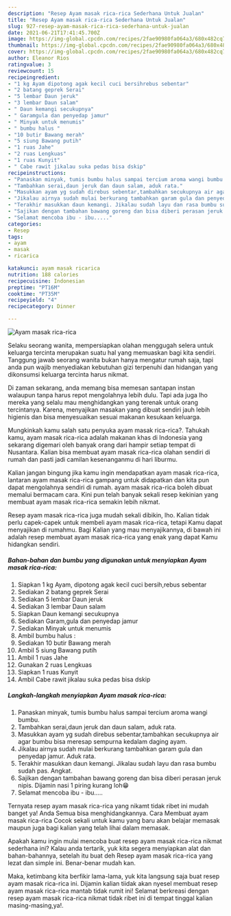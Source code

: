 ```yaml
---
description: "Resep Ayam masak rica-rica Sederhana Untuk Jualan"
title: "Resep Ayam masak rica-rica Sederhana Untuk Jualan"
slug: 927-resep-ayam-masak-rica-rica-sederhana-untuk-jualan
date: 2021-06-21T17:41:45.700Z
image: https://img-global.cpcdn.com/recipes/2fae90980fa064a3/680x482cq70/ayam-masak-rica-rica-foto-resep-utama.jpg
thumbnail: https://img-global.cpcdn.com/recipes/2fae90980fa064a3/680x482cq70/ayam-masak-rica-rica-foto-resep-utama.jpg
cover: https://img-global.cpcdn.com/recipes/2fae90980fa064a3/680x482cq70/ayam-masak-rica-rica-foto-resep-utama.jpg
author: Eleanor Rios
ratingvalue: 3
reviewcount: 15
recipeingredient:
- "1 kg Ayam dipotong agak kecil cuci bersihrebus sebentar"
- "2 batang geprek Serai"
- "5 lembar Daun jeruk"
- "3 lembar Daun salam"
- " Daun kemangi secukupnya"
- " Garamgula dan penyedap jamur"
- " Minyak untuk menumis"
- " bumbu halus "
- "10 butir Bawang merah"
- "5 siung Bawang putih"
- "1 ruas Jahe"
- "2 ruas Lengkuas"
- "1 ruas Kunyit"
- " Cabe rawit jikalau suka pedas bisa dskip"
recipeinstructions:
- "Panaskan minyak, tumis bumbu halus sampai tercium aroma wangi bumbu."
- "Tambahkan serai,daun jeruk dan daun salam, aduk rata."
- "Masukkan ayam yg sudah direbus sebentar,tambahkan secukupnya air agar bumbu bisa meresap sempurna kedalam daging ayam."
- "Jikalau airnya sudah mulai berkurang tambahkan garam gula dan penyedap jamur. Aduk rata."
- "Terakhir masukkan daun kemangi. Jikalau sudah layu dan rasa bumbu sudah pas. Angkat."
- "Sajikan dengan tambahan bawang goreng dan bisa diberi perasan jeruk nipis. Dijamin nasi 1 piring kurang loh😁"
- "Selamat mencoba ibu - ibu....."
categories:
- Resep
tags:
- ayam
- masak
- ricarica

katakunci: ayam masak ricarica 
nutrition: 188 calories
recipecuisine: Indonesian
preptime: "PT16M"
cooktime: "PT35M"
recipeyield: "4"
recipecategory: Dinner

---
```



![Ayam masak rica-rica](https://img-global.cpcdn.com/recipes/2fae90980fa064a3/680x482cq70/ayam-masak-rica-rica-foto-resep-utama.jpg)

Selaku seorang wanita, mempersiapkan olahan menggugah selera untuk keluarga tercinta merupakan suatu hal yang memuaskan bagi kita sendiri. Tanggung jawab seorang  wanita bukan hanya mengatur rumah saja, tapi anda pun wajib menyediakan kebutuhan gizi terpenuhi dan hidangan yang dikonsumsi keluarga tercinta harus nikmat.

Di zaman  sekarang, anda memang bisa memesan santapan instan walaupun tanpa harus repot mengolahnya lebih dulu. Tapi ada juga lho mereka yang selalu mau menghidangkan yang terenak untuk orang tercintanya. Karena, menyajikan masakan yang dibuat sendiri jauh lebih higienis dan bisa menyesuaikan sesuai makanan kesukaan keluarga. 



Mungkinkah kamu salah satu penyuka ayam masak rica-rica?. Tahukah kamu, ayam masak rica-rica adalah makanan khas di Indonesia yang sekarang digemari oleh banyak orang dari hampir setiap tempat di Nusantara. Kalian bisa membuat ayam masak rica-rica olahan sendiri di rumah dan pasti jadi camilan kesenanganmu di hari liburmu.

Kalian jangan bingung jika kamu ingin mendapatkan ayam masak rica-rica, lantaran ayam masak rica-rica gampang untuk didapatkan dan kita pun dapat mengolahnya sendiri di rumah. ayam masak rica-rica boleh dibuat memalui bermacam cara. Kini pun telah banyak sekali resep kekinian yang membuat ayam masak rica-rica semakin lebih nikmat.

Resep ayam masak rica-rica juga mudah sekali dibikin, lho. Kalian tidak perlu capek-capek untuk membeli ayam masak rica-rica, tetapi Kamu dapat menyajikan di rumahmu. Bagi Kalian yang mau menyajikannya, di bawah ini adalah resep membuat ayam masak rica-rica yang enak yang dapat Kamu hidangkan sendiri.

<!--inarticleads1-->

##### Bahan-bahan dan bumbu yang digunakan untuk menyiapkan Ayam masak rica-rica:

1. Siapkan 1 kg Ayam, dipotong agak kecil cuci bersih,rebus sebentar
1. Sediakan 2 batang geprek Serai
1. Sediakan 5 lembar Daun jeruk
1. Sediakan 3 lembar Daun salam
1. Siapkan  Daun kemangi secukupnya
1. Sediakan  Garam,gula dan penyedap jamur
1. Sediakan  Minyak untuk menumis
1. Ambil  bumbu halus :
1. Sediakan 10 butir Bawang merah
1. Ambil 5 siung Bawang putih
1. Ambil 1 ruas Jahe
1. Gunakan 2 ruas Lengkuas
1. Siapkan 1 ruas Kunyit
1. Ambil  Cabe rawit jikalau suka pedas bisa dskip




<!--inarticleads2-->

##### Langkah-langkah menyiapkan Ayam masak rica-rica:

1. Panaskan minyak, tumis bumbu halus sampai tercium aroma wangi bumbu.
1. Tambahkan serai,daun jeruk dan daun salam, aduk rata.
1. Masukkan ayam yg sudah direbus sebentar,tambahkan secukupnya air agar bumbu bisa meresap sempurna kedalam daging ayam.
1. Jikalau airnya sudah mulai berkurang tambahkan garam gula dan penyedap jamur. Aduk rata.
1. Terakhir masukkan daun kemangi. Jikalau sudah layu dan rasa bumbu sudah pas. Angkat.
1. Sajikan dengan tambahan bawang goreng dan bisa diberi perasan jeruk nipis. Dijamin nasi 1 piring kurang loh😁
1. Selamat mencoba ibu - ibu.....




Ternyata resep ayam masak rica-rica yang nikamt tidak ribet ini mudah banget ya! Anda Semua bisa menghidangkannya. Cara Membuat ayam masak rica-rica Cocok sekali untuk kamu yang baru akan belajar memasak maupun juga bagi kalian yang telah lihai dalam memasak.

Apakah kamu ingin mulai mencoba buat resep ayam masak rica-rica nikmat sederhana ini? Kalau anda tertarik, yuk kita segera menyiapkan alat dan bahan-bahannya, setelah itu buat deh Resep ayam masak rica-rica yang lezat dan simple ini. Benar-benar mudah kan. 

Maka, ketimbang kita berfikir lama-lama, yuk kita langsung saja buat resep ayam masak rica-rica ini. Dijamin kalian tiidak akan nyesel membuat resep ayam masak rica-rica mantab tidak rumit ini! Selamat berkreasi dengan resep ayam masak rica-rica nikmat tidak ribet ini di tempat tinggal kalian masing-masing,ya!.

